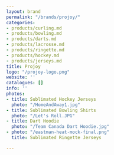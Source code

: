 ```yaml
---
layout: brand
permalink: "/brands/projoy/"
categories:
- products/curling.md
- products/bowling.md
- products/darts.md
- products/lacrosse.md
- products/ringette.md
- products/hockey.md
- products/jerseys.md
title: Projoy
logo: "/projoy-logo.png"
website: ''
catalogues: []
info: ''
photos:
- title: Sublimated Hockey Jerseys
  photo: "/HomeAndAway1.jpg"
- title: Sublimated Bowling Shirts
  photo: "/Let's Roll.JPG"
- title: Dart Hoodie
  photo: "/Team Canada Dart Hoodie.jpg"
- photo: "/eastman-heat-mock-final.png"
  title: Sublimated Ringette Jerseys

---
```

